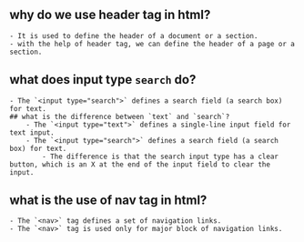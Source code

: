 ## why do we use header tag in html?
    - It is used to define the header of a document or a section.
    - with the help of header tag, we can define the header of a page or a section.

## what does input type `search` do?
    - The `<input type="search">` defines a search field (a search box) for text.
    ## what is the difference between `text` and `search`?
        - The `<input type="text">` defines a single-line input field for text input.
        - The `<input type="search">` defines a search field (a search box) for text.
            - The difference is that the search input type has a clear button, which is an X at the end of the input field to clear the input.

## what is the use of nav tag in html?
    - The `<nav>` tag defines a set of navigation links.
    - The `<nav>` tag is used only for major block of navigation links.
    